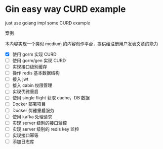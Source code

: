 # Gin easy way CURD example

just use golang impl some CURD example

案例

本内容实现一个类似 medium 的内容创作平台，提供给注册用户发表文章的能力

- [x] 使用 gorm 实现 CURD
- [ ] 使用 gorm/gen 实现 CURD
- [ ] 实现接口级别缓存
- [ ] 操作 redis 基本数据结构
- [ ] 接入 jwt 
- [ ] 接入 cabin 权限管理
- [ ] 实现优雅重启  
- [ ] 使用 single flight 获取 cache，DB 数据
- [ ] Docker 部署项目
- [ ] Docker 优雅重启服务
- [ ] 使用 kafka 处理请求
- [ ] 实现 server 级别的接口监控
- [ ] 实现 server 级别的 redis key 监控
- [ ] 实现接口幂等
- [ ] 添加日志库